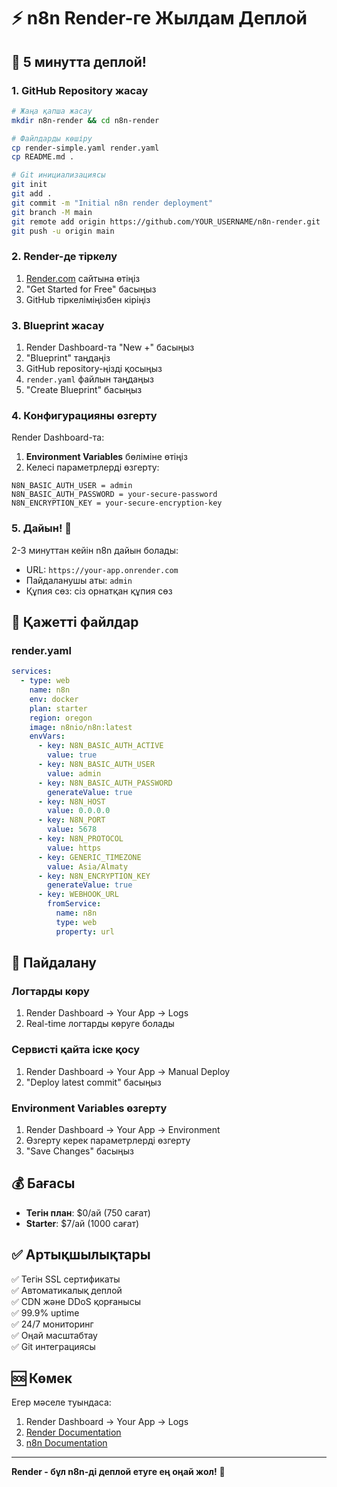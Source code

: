 # ⚡ n8n Render-ге Жылдам Деплой

## 🚀 5 минутта деплой!

### 1. GitHub Repository жасау

```bash
# Жаңа қапша жасау
mkdir n8n-render && cd n8n-render

# Файлдарды көшіру
cp render-simple.yaml render.yaml
cp README.md .

# Git инициализациясы
git init
git add .
git commit -m "Initial n8n render deployment"
git branch -M main
git remote add origin https://github.com/YOUR_USERNAME/n8n-render.git
git push -u origin main
```

### 2. Render-де тіркелу

1. [Render.com](https://render.com/) сайтына өтіңіз
2. "Get Started for Free" басыңыз
3. GitHub тіркеліміңізбен кіріңіз

### 3. Blueprint жасау

1. Render Dashboard-та "New +" басыңыз
2. "Blueprint" таңдаңіз
3. GitHub repository-ңізді қосыңыз
4. `render.yaml` файлын таңдаңыз
5. "Create Blueprint" басыңыз

### 4. Конфигурацияны өзгерту

Render Dashboard-та:

1. **Environment Variables** бөліміне өтіңіз
2. Келесі параметрлерді өзгерту:

```
N8N_BASIC_AUTH_USER = admin
N8N_BASIC_AUTH_PASSWORD = your-secure-password
N8N_ENCRYPTION_KEY = your-secure-encryption-key
```

### 5. Дайын! 🎉

2-3 минуттан кейін n8n дайын болады:
- URL: `https://your-app.onrender.com`
- Пайдаланушы аты: `admin`
- Құпия сөз: сіз орнатқан құпия сөз

## 📁 Қажетті файлдар

### render.yaml
```yaml
services:
  - type: web
    name: n8n
    env: docker
    plan: starter
    region: oregon
    image: n8nio/n8n:latest
    envVars:
      - key: N8N_BASIC_AUTH_ACTIVE
        value: true
      - key: N8N_BASIC_AUTH_USER
        value: admin
      - key: N8N_BASIC_AUTH_PASSWORD
        generateValue: true
      - key: N8N_HOST
        value: 0.0.0.0
      - key: N8N_PORT
        value: 5678
      - key: N8N_PROTOCOL
        value: https
      - key: GENERIC_TIMEZONE
        value: Asia/Almaty
      - key: N8N_ENCRYPTION_KEY
        generateValue: true
      - key: WEBHOOK_URL
        fromService:
          name: n8n
          type: web
          property: url
```

## 🔧 Пайдалану

### Логтарды көру
1. Render Dashboard → Your App → Logs
2. Real-time логтарды көруге болады

### Сервисті қайта іске қосу
1. Render Dashboard → Your App → Manual Deploy
2. "Deploy latest commit" басыңыз

### Environment Variables өзгерту
1. Render Dashboard → Your App → Environment
2. Өзгерту керек параметрлерді өзгерту
3. "Save Changes" басыңыз

## 💰 Бағасы

- **Тегін план**: $0/ай (750 сағат)
- **Starter**: $7/ай (1000 сағат)

## ✅ Артықшылықтары

✅ Тегін SSL сертификаты  
✅ Автоматикалық деплой  
✅ CDN және DDoS қорғанысы  
✅ 99.9% uptime  
✅ 24/7 мониторинг  
✅ Оңай масштабтау  
✅ Git интеграциясы  

## 🆘 Көмек

Егер мәселе туындаса:
1. Render Dashboard → Your App → Logs
2. [Render Documentation](https://render.com/docs)
3. [n8n Documentation](https://docs.n8n.io/)

---

**Render - бұл n8n-ді деплой етуге ең оңай жол!** 🚀
